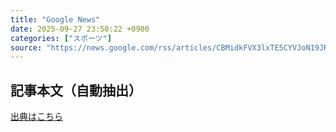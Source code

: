 ```yaml
---
title: "Google News"
date: 2025-09-27 23:50:22 +0900
categories: ["スポーツ"]
source: "https://news.google.com/rss/articles/CBMidkFVX3lxTE5CYVJoN19JREdwanJ5TFhiaE51RC0tMFotM3ZHUXZOMFU5bEtGb0xsTE9DLTVSWTRJdm5xWU1KVHQzWUhHRkFvVkxaUjZTWFhkOHR2U1lqTnJhRVd6aXZGVVpMUlJmQllyTm8wTEF1dlhqTkpoM2c?oc=5"
---
```


## 記事本文（自動抽出）
<body class="y0K44d EA71Tc" id="readabilityBody"></body>

[出典はこちら](https://news.google.com/rss/articles/CBMidkFVX3lxTE5CYVJoN19JREdwanJ5TFhiaE51RC0tMFotM3ZHUXZOMFU5bEtGb0xsTE9DLTVSWTRJdm5xWU1KVHQzWUhHRkFvVkxaUjZTWFhkOHR2U1lqTnJhRVd6aXZGVVpMUlJmQllyTm8wTEF1dlhqTkpoM2c?oc=5)
